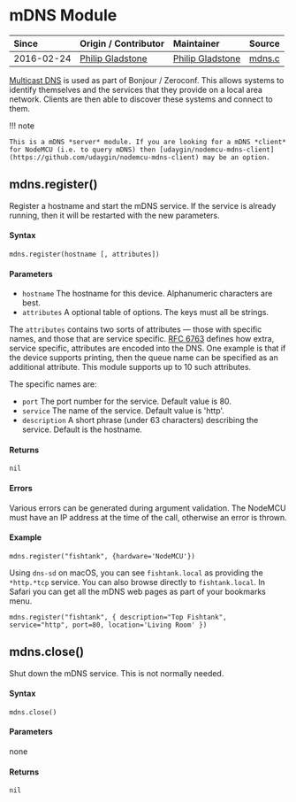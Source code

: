 # mDNS Module
| Since  | Origin / Contributor  | Maintainer  | Source  |
| :----- | :-------------------- | :---------- | :------ |
| 2016-02-24 | [Philip Gladstone](https://github.com/pjsg) | [Philip Gladstone](https://github.com/pjsg) | [mdns.c](../../app/modules/mdns.c)|

[Multicast DNS](https://en.wikipedia.org/wiki/Multicast_DNS) is used as part of Bonjour / Zeroconf. This allows systems to identify themselves and the services that they provide on a local area network. Clients are then able to discover these systems and connect to them.

!!! note

	This is a mDNS *server* module. If you are looking for a mDNS *client* for NodeMCU (i.e. to query mDNS) then [udaygin/nodemcu-mdns-client](https://github.com/udaygin/nodemcu-mdns-client) may be an option.

## mdns.register()
Register a hostname and start the mDNS service. If the service is already running, then it will be restarted with the new parameters.

#### Syntax
`mdns.register(hostname [, attributes])`

#### Parameters
- `hostname` The hostname for this device. Alphanumeric characters are best.
- `attributes` A optional table of options. The keys must all be strings.

The `attributes` contains two sorts of attributes — those with specific names, and those that are service specific. [RFC 6763](https://tools.ietf.org/html/rfc6763#page-13)
defines how extra, service specific, attributes are encoded into the DNS. One example is that if the device supports printing, then the queue name can
be specified as an additional attribute. This module supports up to 10 such attributes.

The specific names are:

- `port` The port number for the service. Default value is 80.
- `service` The name of the service. Default value is 'http'.
- `description` A short phrase (under 63 characters) describing the service. Default is the hostname.

#### Returns
`nil`

#### Errors
Various errors can be generated during argument validation. The NodeMCU must have an IP address at the time of the call, otherwise an error is thrown.

#### Example

    mdns.register("fishtank", {hardware='NodeMCU'})

Using `dns-sd` on macOS, you can see `fishtank.local` as providing the `*http.*tcp` service. You can also browse directly to `fishtank.local`. In Safari you can get all the mDNS web pages as part of your bookmarks menu.

    mdns.register("fishtank", { description="Top Fishtank", service="http", port=80, location='Living Room' })

## mdns.close()
Shut down the mDNS service. This is not normally needed.

#### Syntax
`mdns.close()`

#### Parameters
none

#### Returns
`nil`
